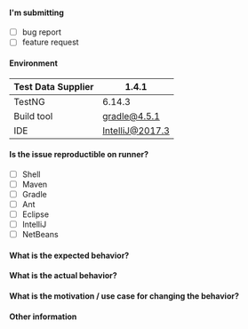 [//]: # (
. Note: for support questions, please use Stackoverflow. 
. This repository is for feature requests and bug reports only.
.
. Make sure you have a clear name for your issue. An example of good issue names:
.
. - NPE occurs while using DS with class level Test annotation
. - Add an ability to use DS with Factory annotation
. - External data sources support
)

#### I'm submitting 
 - [ ] bug report
 - [ ] feature request
 
#### Environment

| Test Data Supplier | 1.4.1 |
| --- | --- |
| TestNG | 6.14.3 |
| Build tool | gradle@4.5.1 |
| IDE | IntelliJ@2017.3 |

#### Is the issue reproductible on runner?

- [ ] Shell
- [ ] Maven
- [ ] Gradle
- [ ] Ant
- [ ] Eclipse
- [ ] IntelliJ
- [ ] NetBeans

#### What is the expected behavior?
[//]: # (
. Describe your vision on this issue.
)

#### What is the actual behavior?
[//]: # (
. If the current behavior is a bug, please provide the steps to reproduce an issue. And if possible, a minimal demo of the problem.
)

#### What is the motivation / use case for changing the behavior?
[//]: # (
. Clarify your use case.
)

#### Other information 
[//]: # (
. Detailed explanation, stacktraces, related issues, suggestions on 
. how to fix, links for us to understand a context, e.g. Stackoverflow
)

